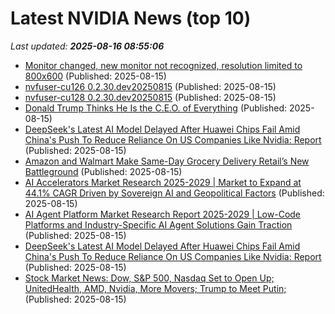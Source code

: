 # Latest NVIDIA News (top 10)
_Last updated: **2025-08-16 08:55:06**_

- [Monitor changed, new monitor not recognized, resolution limited to 800x600](https://askubuntu.com/questions/1554542/monitor-changed-new-monitor-not-recognized-resolution-limited-to-800x600) (Published: 2025-08-15)
- [nvfuser-cu126 0.2.30.dev20250815](https://pypi.org/project/nvfuser-cu126/0.2.30.dev20250815/) (Published: 2025-08-15)
- [nvfuser-cu128 0.2.30.dev20250815](https://pypi.org/project/nvfuser-cu128/0.2.30.dev20250815/) (Published: 2025-08-15)
- [Donald Trump Thinks He Is the C.E.O. of Everything](https://biztoc.com/x/f6028f40cf9ee576) (Published: 2025-08-15)
- [DeepSeek's Latest AI Model Delayed After Huawei Chips Fail Amid China's Push To Reduce Reliance On US Companies Like Nvidia: Report](https://biztoc.com/x/85172b27d49bed0e) (Published: 2025-08-15)
- [Amazon and Walmart Make Same-Day Grocery Delivery Retail’s New Battleground](http://www.pymnts.com/news/retail/2025/amazon-and-walmart-make-same-day-grocery-delivery-retails-new-battleground/) (Published: 2025-08-15)
- [AI Accelerators Market Research 2025-2029 | Market to Expand at 44.1% CAGR Driven by Sovereign AI and Geopolitical Factors](https://www.globenewswire.com/news-release/2025/08/15/3134075/28124/en/AI-Accelerators-Market-Research-2025-2029-Market-to-Expand-at-44-1-CAGR-Driven-by-Sovereign-AI-and-Geopolitical-Factors.html) (Published: 2025-08-15)
- [AI Agent Platform Market Research Report 2025-2029 | Low-Code Platforms and Industry-Specific AI Agent Solutions Gain Traction](https://www.globenewswire.com/news-release/2025/08/15/3134074/28124/en/AI-Agent-Platform-Market-Research-Report-2025-2029-Low-Code-Platforms-and-Industry-Specific-AI-Agent-Solutions-Gain-Traction.html) (Published: 2025-08-15)
- [DeepSeek's Latest AI Model Delayed After Huawei Chips Fail Amid China's Push To Reduce Reliance On US Companies Like Nvidia: Report](https://biztoc.com/x/b8c95d335b6d650b) (Published: 2025-08-15)
- [Stock Market News: Dow, S&P 500, Nasdaq Set to Open Up; UnitedHealth, AMD, Nvidia, More Movers; Trump to Meet Putin;](https://biztoc.com/x/25ae169c29c3c978) (Published: 2025-08-15)

